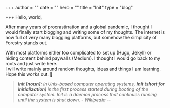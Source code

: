 +++
author = ""
date = ""
hero = ""
title = "Init"
type = "blog"

+++
Hello, world,

After many years of procrastination and a global pandemic, I thought I would finally start blogging and writing some of my thoughts. The internet is now full of very many blogging platforms, but somehow the simplicity of Forestry stands out.

With most platforms either too complicated to set up (Hugo, Jekyll) or hiding content behind paywalls (Medium). I thought I would go back to my roots and just write here.  
I will write mainly around random thoughts, ideas and things I am learning.  
Hope this works out. 🙂

> **_Init \[noun\]:_** _In Unix-based computer operating systems, **init (short for initialization)** is the first process started during booting of the computer system. Init is a daemon process that continues running until the system is shut down. - Wikipedia --_